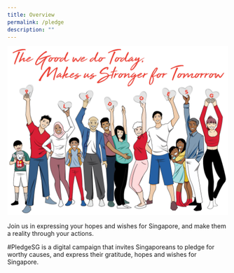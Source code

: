 ```yaml
---
title: Overview
permalink: /pledge
description: ""
---
```

![](/images/Pledge-Overview.jpg)

Join us in expressing your hopes and wishes for Singapore, and make them a reality through your actions.

#PledgeSG is a digital campaign that invites Singaporeans to pledge for worthy causes, and express their gratitude, hopes and wishes for Singapore.

